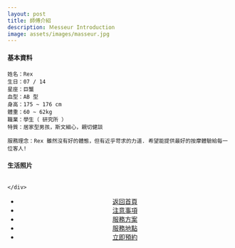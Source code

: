 ```yaml
---
layout: post
title: 師傅介紹
description: Ｍesseur Introduction
image: assets/images/masseur.jpg
---
```


<h4>基本資料</h4>

    姓名：Rex
    生日：07 / 14 
    星座：巨蟹
    血型：AB 型
    身高：175 ~ 176 cm
    體重：60 ~ 62kg
    職業：學生（ 研究所 ）
    特質：居家型男孩，斯文細心，親切健談

    服務理念：Rex 雖然沒有好的體態，但有近乎苛求的力道. 希望能提供最好的按摩體驗給每一位客人!


<h4>生活照片</h4>

<div class="box alt">
	<div class="row 50% uniform">
		<div class="4u"><span class="image fit"><img src="{{site.basurl}}/assets/images/pic01.jpg" alt=""/></span></div>
		<div class="4u"><span class="image fit"><img src="{{site.basurl}}/assets/images/pic02.jpg" alt=""/></span></div>
		<div class="4u$"><span class="image fit"><img src="{{site.basurl}}/assets/images/pic03.jpg" alt=""/></span></div>
		<!-- Break -->
		<div class="4u"><span class="image fit"><img src="{{site.basurl}}/assets/images/pic04.jpg" alt=""/></span></div>
		<div class="4u"><span class="image fit"><img src="{{site.basurl}}/assets/images/pic05.jpg" alt=""/></span></div>
		<div class="4u$"><span class="image fit"><img src="{{site.basurl}}/assets/images/pic06.jpg" alt=""/></span></div>

	</div>
</div>
<!-- Main -->
<div class="content">
    <p style="text-transform: uppercase;"></p>
         <ul class="actions">
            <center>
                <li ><a href="{{site.basurl}}/" class="button">返回首頁</a></li>
                <li ><a href="{{site.basurl}}/2018/01/08/precautions" class="button">注意事項</a></li> 
                <li ><a href="{{site.basurl}}/2018/01/09/service" class="button">服務方案</a></li> 
                <li ><a href="{{site.basurl}}/2018/01/02/location" class="button">服務地點</a></li> 
                <li ><a href="{{site.basurl}}/2018/01/03/contact" class="button">立即預約</a></li> 
             </center>
        </ul>
</div>


